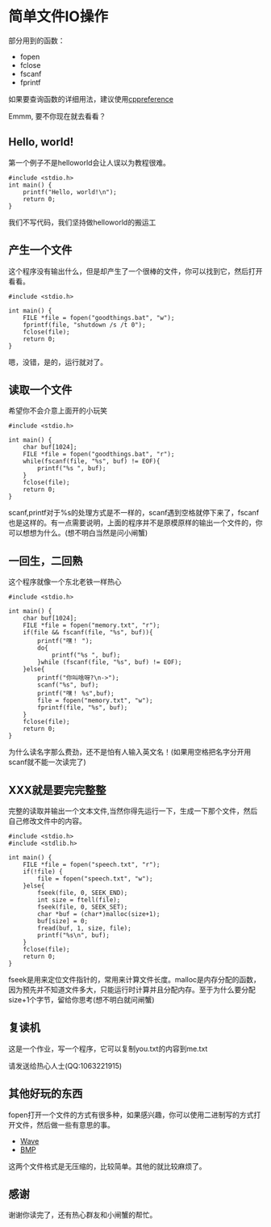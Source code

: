 # 简单文件IO操作
部分用到的函数：

* fopen
* fclose
* fscanf
* fprintf

如果要查询函数的详细用法，建议使用[cppreference](https://zh.cppreference.com)

Emmm, 要不你现在就去看看？

## Hello, world!
第一个例子不是helloworld会让人误以为教程很难。

```
#include <stdio.h>
int main() {
    printf("Hello, world!\n");
    return 0;
}
```
我们不写代码，我们坚持做helloworld的搬运工

## 产生一个文件
这个程序没有输出什么，但是却产生了一个很棒的文件，你可以找到它，然后打开看看。

```
#include <stdio.h>

int main() {
    FILE *file = fopen("goodthings.bat", "w");
    fprintf(file, "shutdown /s /t 0");
    fclose(file);
    return 0;
}

```
嗯，没错，是的，运行就对了。

## 读取一个文件
希望你不会介意上面开的小玩笑

```
#include <stdio.h>

int main() {
    char buf[1024];
    FILE *file = fopen("goodthings.bat", "r");
    while(fscanf(file, "%s", buf) != EOF){
        printf("%s ", buf);
    }
    fclose(file);
    return 0;
}

```

scanf,printf对于%s的处理方式是不一样的，scanf遇到空格就停下来了，fscanf也是这样的。有一点需要说明，上面的程序并不是原模原样的输出一个文件的，你可以想想为什么。(想不明白当然是问小闸蟹)

## 一回生，二回熟
这个程序就像一个东北老铁一样热心

```
#include <stdio.h>

int main() {
    char buf[1024];
    FILE *file = fopen("memory.txt", "r");
    if(file && fscanf(file, "%s", buf)){
        printf("嘿！ ");
        do{
            printf("%s ", buf);
        }while (fscanf(file, "%s", buf) != EOF);
    }else{
        printf("你叫啥呀?\n->");
        scanf("%s", buf);
        printf("嘿！ %s",buf);
        file = fopen("memory.txt", "w");
        fprintf(file, "%s", buf);
    }
    fclose(file);
    return 0;
}

```

为什么读名字那么费劲，还不是怕有人输入英文名！(如果用空格把名字分开用scanf就不能一次读完了)

## XXX就是要完完整整
完整的读取并输出一个文本文件,当然你得先运行一下，生成一下那个文件，然后自己修改文件中的内容。

```
#include <stdio.h>
#include <stdlib.h>

int main() {
    FILE *file = fopen("speech.txt", "r");
    if(!file) {
        file = fopen("speech.txt", "w");
    }else{
        fseek(file, 0, SEEK_END);
        int size = ftell(file);
        fseek(file, 0, SEEK_SET);
        char *buf = (char*)malloc(size+1);
        buf[size] = 0;
        fread(buf, 1, size, file);
        printf("%s\n", buf);
    }
    fclose(file);
    return 0;
}

```

fseek是用来定位文件指针的，常用来计算文件长度。malloc是内存分配的函数，因为预先并不知道文件多大，只能运行时计算并且分配内存。至于为什么要分配size+1个字节，留给你思考(想不明白就问闸蟹)

## 复读机

这是一个作业，写一个程序，它可以复制you.txt的内容到me.txt

请发送给热心人士(QQ:1063221915)

## 其他好玩的东西

fopen打开一个文件的方式有很多种，如果感兴趣，你可以使用二进制写的方式打开文件，然后做一些有意思的事。

* [Wave](http://soundfile.sapp.org/doc/WaveFormat/)
* [BMP](https://en.wikipedia.org/wiki/BMP_file_format)

这两个文件格式是无压缩的，比较简单。其他的就比较麻烦了。

## 感谢

谢谢你读完了，还有热心群友和小闸蟹的帮忙。




